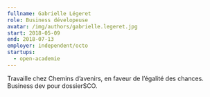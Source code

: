 ```yaml
---
fullname: Gabrielle Légeret
role: Business dévelopeuse
avatar: /img/authors/gabrielle.legeret.jpg
start: 2018-05-09
end: 2018-07-13
employer: independent/octo
startups:
  - open-academie
---
```


Travaille chez Chemins d’avenirs, en faveur de l’égalité des chances. Business dev pour dossierSCO.
